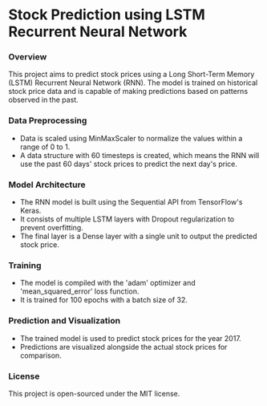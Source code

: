 # Stock Prediction using LSTM Recurrent Neural Network

### Overview
This project aims to predict stock prices using a Long Short-Term Memory (LSTM) Recurrent Neural Network (RNN). The model is trained on historical stock price data and is capable of making predictions based on patterns observed in the past.

### Data Preprocessing
- Data is scaled using MinMaxScaler to normalize the values within a range of 0 to 1.
- A data structure with 60 timesteps is created, which means the RNN will use the past 60 days' stock prices to predict the next day's price.

### Model Architecture
- The RNN model is built using the Sequential API from TensorFlow's Keras.
- It consists of multiple LSTM layers with Dropout regularization to prevent overfitting.
- The final layer is a Dense layer with a single unit to output the predicted stock price.

### Training
- The model is compiled with the 'adam' optimizer and 'mean_squared_error' loss function.
- It is trained for 100 epochs with a batch size of 32.

### Prediction and Visualization
- The trained model is used to predict stock prices for the year 2017.
- Predictions are visualized alongside the actual stock prices for comparison.

### License
This project is open-sourced under the MIT license.
